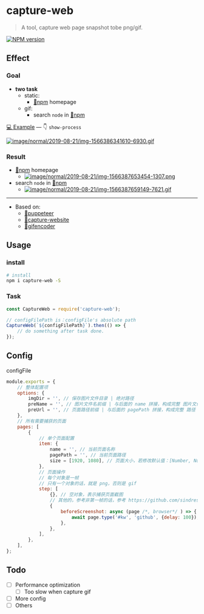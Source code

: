 # capture-web

> A tool, capture web page snapshot tobe png/gif.

[![NPM version][npm-image]][npm-url]

## Effect

### Goal

* **two task**
  * static:
    * [🔗npm](https://www.npmjs.com/) homepage
  * gif:
    * search `node` in [🔗npm](https://www.npmjs.com/)

[💻 Example](https://github.com/ReAlign/capture-web/tree/master/example/index.md) — 👇 `show-process`

[![image/normal/2019-08-21/img-1566386341610-6930.gif](https://public-bucket-realign.nos-eastchina1.126.net/image/normal/2019-08-21/img-1566386341610-6930.gif)](https://public-bucket-realign.nos-eastchina1.126.net/image/normal/2019-08-21/img-1566386341610-6930.gif)

### Result

* [🔗npm](https://www.npmjs.com/) homepage
  * [![image/normal/2019-08-21/img-1566387653454-1307.png](https://public-bucket-realign.nos-eastchina1.126.net/image/normal/2019-08-21/img-1566387653454-1307.png)](https://public-bucket-realign.nos-eastchina1.126.net/image/normal/2019-08-21/img-1566387653454-1307.png)
* search `node` in [🔗npm](https://www.npmjs.com/)
  * [![image/normal/2019-08-21/img-1566387659149-7621.gif](https://public-bucket-realign.nos-eastchina1.126.net/image/normal/2019-08-21/img-1566387659149-7621.gif)](https://public-bucket-realign.nos-eastchina1.126.net/image/normal/2019-08-21/img-1566387659149-7621.gif)

***

* Based on:
  * [🔗puppeteer](https://github.com/GoogleChrome/puppeteer)
  * [🔗capture-website](https://github.com/sindresorhus/capture-website)
  * [🔗gifencoder](https://github.com/eugeneware/gifencoder)

## Usage

### install

```bash
# install
npm i capture-web -S
```

### Task

```js
const CaptureWeb = require('capture-web');

// configFilePath is：configFile's absolute path
CaptureWeb(`${configFilePath}`).then(() => {
    // do something after task done.
});
```

## Config

configFile

```js
module.exports = {
    // 整体配置项
    options: {
        imgDir = '', // 保存图片文件目录 | 绝对路径
        preName = '', // 图片文件名前缀 | 与后面的 name 拼接，构成完整 图片文件名称
        preUrl = '', // 页面路径前缀 | 与后面的 pagePath 拼接，构成完整 路径
    },
    // 所有需要捕获的页面
    pages: [
        {
            // 单个页面配置
            item: {
                name = '', // 当前页面名称
                pagePath = '', // 当前页面路径
                size = [1920, 1080], // 页面大小，若修改默认值：[Number, Number]
            },
            // 页面操作
            // 每个对象是一帧
            // 只有一个对象的话，就是 png，否则是 gif
            step: [
                {}, // 空对象，表示捕获页面截图
                // 其他的，参考非第一帧的话，参考 https://github.com/sindresorhus/capture-website#api
                {
                    beforeScreenshot: async (page /*, browser*/ ) => {
                        await page.type('#kw', 'github', {delay: 100});
                    },
                },
            ],
        },
    ],
};
```

[npm-image]: https://img.shields.io/npm/v/capture-web.svg?longCache=true&style=for-the-badge
[npm-url]: https://www.npmjs.com/package/capture-web

## Todo

* [ ] Performance optimization
  * [ ] Too slow when capture gif
* [ ] More config
* [ ] Others
